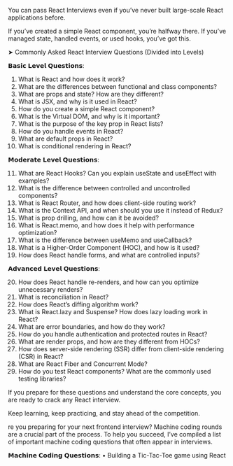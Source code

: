 You can pass React Interviews even if you’ve never built large-scale React applications before.

If you’ve created a simple React component, you’re halfway there. If you’ve managed state, handled events, or used hooks, you’ve got this.

➤ Commonly Asked React Interview Questions (Divided into Levels)

𝗕𝗮𝘀𝗶𝗰 𝗟𝗲𝘃𝗲𝗹 𝗤𝘂𝗲𝘀𝘁𝗶𝗼𝗻𝘀:

1. What is React and how does it work?
2. What are the differences between functional and class components?
3. What are props and state? How are they different?
4. What is JSX, and why is it used in React?
5. How do you create a simple React component?
6. What is the Virtual DOM, and why is it important?
7. What is the purpose of the key prop in React lists?
8. How do you handle events in React?
9. What are default props in React?
10. What is conditional rendering in React?

𝗠𝗼𝗱𝗲𝗿𝗮𝘁𝗲 𝗟𝗲𝘃𝗲𝗹 𝗤𝘂𝗲𝘀𝘁𝗶𝗼𝗻𝘀:

11. What are React Hooks? Can you explain useState and useEffect with examples?
12. What is the difference between controlled and uncontrolled components?
13. What is React Router, and how does client-side routing work?
14. What is the Context API, and when should you use it instead of Redux?
15. What is prop drilling, and how can it be avoided?
16. What is React.memo, and how does it help with performance optimization?
17. What is the difference between useMemo and useCallback?
18. What is a Higher-Order Component (HOC), and how is it used?
19. How does React handle forms, and what are controlled inputs?

𝗔𝗱𝘃𝗮𝗻𝗰𝗲𝗱 𝗟𝗲𝘃𝗲𝗹 𝗤𝘂𝗲𝘀𝘁𝗶𝗼𝗻𝘀:

20. How does React handle re-renders, and how can you optimize unnecessary renders?
21. What is reconciliation in React?
22. How does React’s diffing algorithm work?
23. What is React.lazy and Suspense? How does lazy loading work in React?
24. What are error boundaries, and how do they work?
25. How do you handle authentication and protected routes in React?
26. What are render props, and how are they different from HOCs?
27. How does server-side rendering (SSR) differ from client-side rendering (CSR) in React?
28. What are React Fiber and Concurrent Mode?
29. How do you test React components? What are the commonly used testing libraries?

If you prepare for these questions and understand the core concepts, you are ready to crack any React interview.

Keep learning, keep practicing, and stay ahead of the competition.

re you preparing for your next frontend interview? Machine coding rounds are a crucial part of the process. To help you succeed, I’ve compiled a list of important machine coding questions that often appear in interviews.

𝗠𝗮𝗰𝗵𝗶𝗻𝗲 𝗖𝗼𝗱𝗶𝗻𝗴 𝗤𝘂𝗲𝘀𝘁𝗶𝗼𝗻𝘀:
• Building a Tic-Tac-Toe game using React
